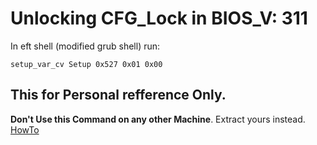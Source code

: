 # Unlocking CFG_Lock in BIOS_V: 311
In eft shell (modified grub shell) run:

`setup_var_cv Setup 0x527 0x01 0x00`

## This for Personal refference Only. 
**Don't Use this Command on any other Machine**. Extract yours instead.
[HowTo](https://dortania.github.io/OpenCore-Post-Install/misc/msr-lock.html#turning-off-cfg-lock-manually)

